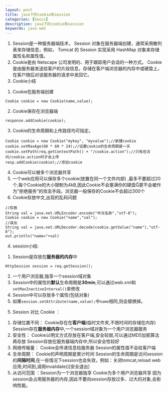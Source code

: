 ```yaml
---
layout: post
title: java下的cookie和session
categories: [basis]
description: java下的cookie和session
keywords: java web
---
```


1. Session是一种服务器端技术， Session 对象在服务器端创建，通常采用散列表来存储信息，例如， Tomcat 的 Session 实现采用 HashMap 对象来存储属性名和属性值。
2. Cookie是由 Netscape 公司发明的、用于跟踪用户会话的一种方式。 Cookie 是由服务器发送给客户的片段信息，存储在客户端浏览器的内存中或硬盘上，在客户随后对该服务器的请求中发回它。
3. Cookie小结
1) Cookie在服务端创建 
```
Cookie cookie = new Cookie(name,value);
```
2) Cookie保存在浏览器端 
```
response.addCookie(cookie);
```
3) Cookie的生命周期和上传路径均可指定。
```
Cookie cookie = new Cookie("mykey", "myvalue");//新建cookie
cookie.setMaxAge(60 * 60 * 24);//设置cookie的生命周期是一天
cookie.setPath(req.getContextPath() + "/cookie.action");//只有在访问/cookie.action时才会上传
resp.addCookie(cookie);//添加cookie
```
4) Cookie可以被多个浏览器共享
5) 一个web应用可以保存多个cookie(放置在同一个文件内部) ,最多不要超过20个,每个Cookie的大小限制为4kB,因此Cookie不会塞满你的硬盘更不会被作为"拒绝服务"的攻击手段。浏览器一般保存的Cookie不会超过300个
6) Cookie存放中文,出现的乱码问题
```
//存放
String val = java.net.URLEncoder.encode("中文名称","utf-8");
Cookie cookie = new Cookie("name","val");
//读出
String val = java.net.URLDecoder.decode(cookie.getValue("name"),"utf-8");
out.println("name="+val)
```
4. session小结:
1) Session是存放在**服务器的内存**中
```
HttpSession session = req.getSession();
```
2) 一个用户浏览器,独享一个session域对象
3) Session中的属性的**默认**生命周期是**30min**,可以通过web.xml和`setMaxInactiveInterval()`来修改
4) Session中可以存放多个属性(包括对象)
5) 如果`session.setAttribute(name,value);`中`name`相同,则会替换掉。

5. Session 对比 Cookie ：
1) 存储位置不同： Cookie存在在**客户端**(临时文件夹,不限时间的存储在内存) Session存在**服务器内存**中,一个session域对象为一个用户浏览器服务
2) 安全性： Cookie以明文方式存放在客户端,安全较弱,可以通过MD5加密算法再存放 Session存放在服务器端内存中,所以安全性较好
3) 网络传输量： Cookie会传递信息给服务器 Session的属性值不会给客户端
4) 生命周期： Cookie的声明周期是累计时间 Session的生命周期是访问session的**间隔时间**,在一些情况下session也会失效，例如：关闭tomcat,reload web应用,时间到,调用invalidate()[安全退出]
5) 从访问范围 ：Session为一个浏览器独享 Cookie为多个用户浏览器共享 因为session会占用服务器的内存,因此不要向session存放过多、过大的对象,会影响性能。
